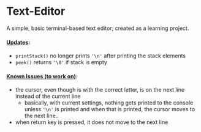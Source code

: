 # Text-Editor
A simple, basic terminal-based text editor; created as a learning project.

#### <u>Updates</u>:
- `printStack()` no longer prints `'\n'` after printing the stack elements
- `peek()` returns `'\0'` if stack is empty

#### <u>Known Issues (to work on)</u>:
- the cursor, even though is with the correct letter, is on the next line instead of the current line
    - basically, with current settings, nothing gets printed to the console unless `'\n'` is printed and when that is printed, the cursor moves to the next line..
- when return key is pressed, it does not move to the next line
